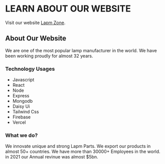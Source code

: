 # LEARN ABOUT OUR WEBSITE

Visit our website [Lapm Zone](https://lamp-zone.web.app/).

## About Our Website
We are one of the most popular lamp manufacturer in the world. We have been working proudly for almost 32 years.

### Technology Usages
* Javascript
* React
* Node
* Express
* Mongodb
* Daisy Ui
* Tailwind Css
* Firebase
* Vercel

### What we do?
We innovate unique and strong Lapm Parts. We export our products in almost 50+ countries. We have more than 30000+ Employees in the world. in 2021 our Annual revinue was almost $5bn.
